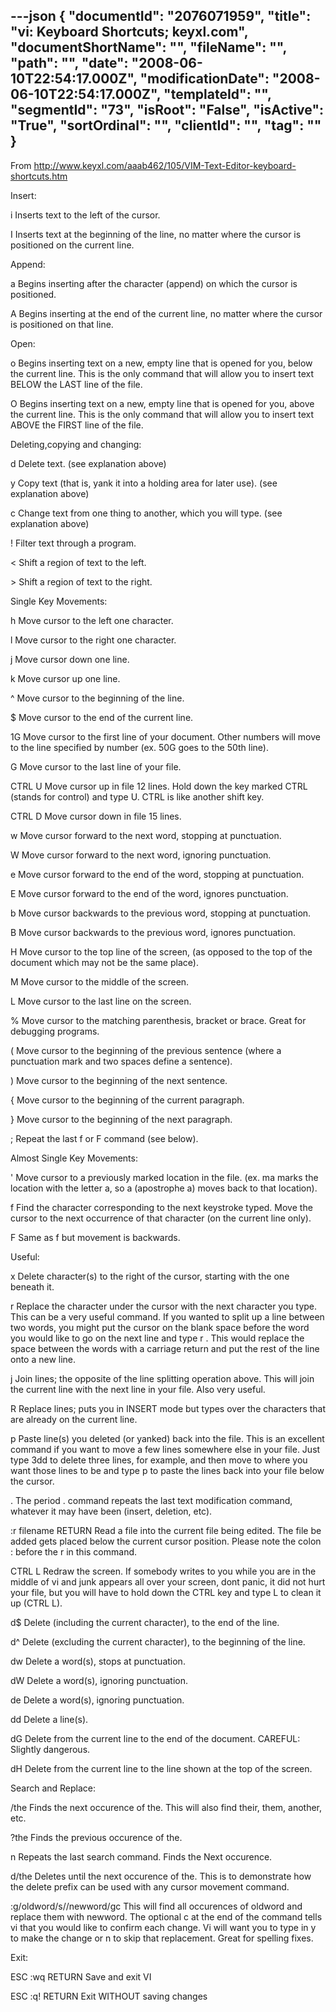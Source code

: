 ---json
{
  "documentId": "2076071959",
  "title": "vi: Keyboard Shortcuts; keyxl.com",
  "documentShortName": "",
  "fileName": "",
  "path": "",
  "date": "2008-06-10T22:54:17.000Z",
  "modificationDate": "2008-06-10T22:54:17.000Z",
  "templateId": "",
  "segmentId": "73",
  "isRoot": "False",
  "isActive": "True",
  "sortOrdinal": "",
  "clientId": "",
  "tag": ""
}
---

From http://www.keyxl.com/aaab462/105/VIM-Text-Editor-keyboard-shortcuts.htm

Insert:

i
    Inserts text to the left of the cursor.

I
    Inserts text at the beginning of the line, no matter where the cursor is positioned on the current line.


Append:

a
    Begins inserting after the character (append) on which the cursor is positioned.

A
    Begins inserting at the end of the current line, no matter where the cursor is positioned on that line.


Open:

o
    Begins inserting text on a new, empty line that is opened for you, below the current line. This is the only command that will allow you to insert text BELOW the LAST line of the file.

O
    Begins inserting text on a new, empty line that is opened for you, above the current line. This is the only command that will allow you to insert text ABOVE the FIRST line of the file.


Deleting,copying and changing:

d
    Delete text. (see explanation above)

y
    Copy text (that is, yank it into a holding area for later use). (see explanation above)

c
    Change text from one thing to another, which you will type. (see explanation above)

!
    Filter text through a program.

&lt;
    Shift a region of text to the left.

&gt;
    Shift a region of text to the right.


Single Key Movements:

h
    Move cursor to the left one character. 

l
    Move cursor to the right one character. 

j
    Move cursor down one line. 

k
    Move cursor up one line. 

^
    Move cursor to the beginning of the line. 

$
    Move cursor to the end of the current line. 

1G
    Move cursor to the first line of your document. Other numbers will move to the line specified by number (ex. 50G goes to the 50th line). 

G
    Move cursor to the last line of your file. 

CTRL U
    Move cursor up in file 12 lines. Hold down the key marked CTRL (stands for control) and type U. CTRL is like another shift key. 

CTRL D
    Move cursor down in file 15 lines. 

w
    Move cursor forward to the next word, stopping at punctuation. 

W
    Move cursor forward to the next word, ignoring punctuation. 

e
    Move cursor forward to the end of the word, stopping at punctuation. 

E
    Move cursor forward to the end of the word, ignores punctuation. 

b
    Move cursor backwards to the previous word, stopping at punctuation. 

B
    Move cursor backwards to the previous word, ignores punctuation. 

H
    Move cursor to the top line of the screen, (as opposed to the top of the document which may not be the same place). 

M
    Move cursor to the middle of the screen. 

L
    Move cursor to the last line on the screen. 

%
    Move cursor to the matching parenthesis, bracket or brace. Great for debugging programs. 

(
    Move cursor to the beginning of the previous sentence (where a punctuation mark and two spaces define a sentence). 

)
    Move cursor to the beginning of the next sentence. 

{
    Move cursor to the beginning of the current paragraph. 

}
    Move cursor to the beginning of the next paragraph. 

;
    Repeat the last f or F command (see below). 


Almost Single Key Movements:

'
    Move cursor to a previously marked location in the file. (ex. ma marks the location with the letter a, so a (apostrophe a) moves back to that location).

f
    Find the character corresponding to the next keystroke typed. Move the cursor to the next occurrence of that character (on the current line only).

F
    Same as f but movement is backwards.


Useful:

x
    Delete character(s) to the right of the cursor, starting with the one beneath it. 

r
    Replace the character under the cursor with the next character you type. This can be a very useful command. If you wanted to split up a line between two words, you might put the cursor on the blank space before the word you would like to go on the next line and type r . This would replace the space between the words with a carriage return and put the rest of the line onto a new line.

j
    Join lines; the opposite of the line splitting operation above. This will join the current line with the next line in your file. Also very useful.

R
    Replace lines; puts you in INSERT mode but types over the characters that are already on the current line.

p
    Paste line(s) you deleted (or yanked) back into the file. This is an excellent command if you want to move a few lines somewhere else in your file. Just type 3dd to delete three lines, for example, and then move to where you want those lines to be and type p to paste the lines back into your file below the cursor.

.
    The period . command repeats the last text modification command, whatever it may have been (insert, deletion, etc).

:r filename RETURN
    Read a file into the current file being edited. The file be added gets placed below the current cursor position. Please note the colon : before the r in this command.

CTRL L
    Redraw the screen. If somebody writes to you while you are in the middle of vi and junk appears all over your screen, dont panic, it did not hurt your file, but you will have to hold down the CTRL key and type L to clean it up (CTRL L).

d$
    Delete (including the current character), to the end of the line.

d^
    Delete (excluding the current character), to the beginning of the line.

dw
    Delete a word(s), stops at punctuation.

dW
    Delete a word(s), ignoring punctuation.

de
    Delete a word(s), ignoring punctuation.

dd
    Delete a line(s).

dG
    Delete from the current line to the end of the document. CAREFUL: Slightly dangerous.

dH
    Delete from the current line to the line shown at the top of the screen.


Search and Replace:

/the
    Finds the next occurence of the. This will also find their, them, another, etc.

?the
    Finds the previous occurence of the.

n
    Repeats the last search command. Finds the Next occurence.

d/the
    Deletes until the next occurence of the. This is to demonstrate how the delete prefix can be used with any cursor movement command.

:g/oldword/s//newword/gc
    This will find all occurences of oldword and replace them with newword. The optional c at the end of the command tells vi that you would like to confirm each change. Vi will want you to type in y to make the change or n to skip that replacement. Great for spelling fixes.


Exit:

ESC :wq RETURN
    Save and exit VI

ESC :q! RETURN
    Exit WITHOUT saving changes
